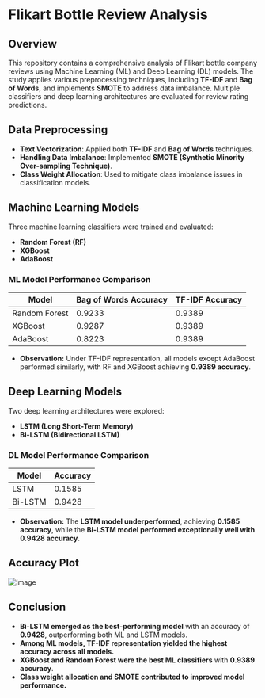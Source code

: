 # Flikart Bottle Review Analysis

## Overview
This repository contains a comprehensive analysis of Flikart bottle company reviews using Machine Learning (ML) and Deep Learning (DL) models. The study applies various preprocessing techniques, including **TF-IDF** and **Bag of Words**, and implements **SMOTE** to address data imbalance. Multiple classifiers and deep learning architectures are evaluated for review rating predictions.

## Data Preprocessing
- **Text Vectorization**: Applied both **TF-IDF** and **Bag of Words** techniques.
- **Handling Data Imbalance**: Implemented **SMOTE (Synthetic Minority Over-sampling Technique)**.
- **Class Weight Allocation**: Used to mitigate class imbalance issues in classification models.

## Machine Learning Models
Three machine learning classifiers were trained and evaluated:
- **Random Forest (RF)**
- **XGBoost**
- **AdaBoost**

### ML Model Performance Comparison
| Model  | Bag of Words Accuracy | TF-IDF Accuracy |
|--------|----------------------|---------------|
| Random Forest | 0.9233 | 0.9389 |
| XGBoost | 0.9287 | 0.9389 |
| AdaBoost | 0.8223 | 0.9389 |

- **Observation:** Under TF-IDF representation, all models except AdaBoost performed similarly, with RF and XGBoost achieving **0.9389 accuracy**.

## Deep Learning Models
Two deep learning architectures were explored:
- **LSTM (Long Short-Term Memory)**
- **Bi-LSTM (Bidirectional LSTM)**

### DL Model Performance Comparison
| Model  | Accuracy |
|--------|----------|
| LSTM   | 0.1585   |
| Bi-LSTM | 0.9428   |

- **Observation:** The **LSTM model underperformed**, achieving **0.1585 accuracy**, while the **Bi-LSTM model performed exceptionally well with 0.9428 accuracy**.

## Accuracy Plot
![image](https://github.com/user-attachments/assets/541fc8dc-1270-4e01-a7c1-ea961df921a0)

## Conclusion
- **Bi-LSTM emerged as the best-performing model** with an accuracy of **0.9428**, outperforming both ML and LSTM models.
- **Among ML models, TF-IDF representation yielded the highest accuracy across all models.**
- **XGBoost and Random Forest were the best ML classifiers** with **0.9389 accuracy**.
- **Class weight allocation and SMOTE contributed to improved model performance.**


